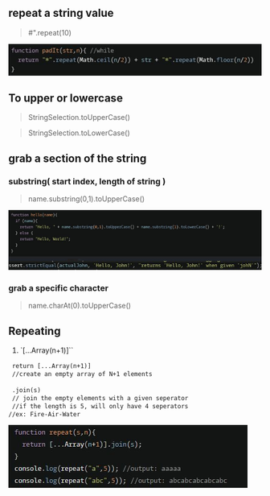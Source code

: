 ## repeat a string value

> #".repeat(10)

![Alt text](image-4.png)

## To upper or lowercase

> StringSelection.toUpperCase()

> StringSelection.toLowerCase()

## grab a section of the string

### substring( start index, length of string )

> name.substring(0,1).toUpperCase()

![Alt text](image-9.png)

### grab a specific character

> name.charAt(0).toUpperCase()

## Repeating

1. `[...Array(n+1)]``

```
 return [...Array(n+1)]
 //create an empty array of N+1 elements

 .join(s)
 // join the empty elements with a given seperator
 //if the length is 5, will only have 4 seperators
//ex: Fire-Air-Water
```

![Alt text](image-18.png)
